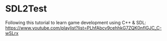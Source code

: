 # SDL2Test

Following this tutorial to learn game development using C++ & SDL: https://www.youtube.com/playlist?list=PLhfAbcv9cehhkG7ZQK0nfIGJC_C-wSLrx
